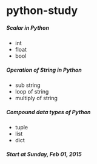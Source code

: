 # python-study

##### Scalar in Python
- int
- float
- bool

##### Operation of String in Python
- sub string
- loop of string
- multiply of string

##### Compound data types of Python
- tuple
- list
- dict

##### Start at Sunday, Feb 01, 2015
